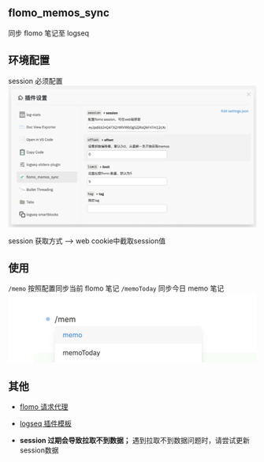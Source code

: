 ## flomo_memos_sync

同步 flomo 笔记至 logseq

## 环境配置

session 必须配置
![setting](./images/setting.png)

session 获取方式 --> web cookie中截取session值


## 使用

`/memo` 按照配置同步当前 flomo 笔记
`/memoToday` 同步今日 memo 笔记
![memo](./images/memo.png)

## 其他

- [flomo 请求代理](https://github.com/duiliuliu/flomo-api-proxy)
- [logseq 插件模板](https://github.com/QWxleA/logseq-plugin-starter-template)

- **session 过期会导致拉取不到数据；** 遇到拉取不到数据问题时，请尝试更新session数据